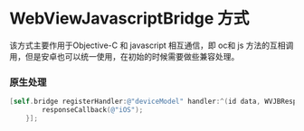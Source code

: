# WebViewJavascriptBridge 方式

该方式主要作用于Objective-C 和 javascript 相互通信，即 oc和 js 方法的互相调用，但是安卓也可以统一使用，在初始的时候需要做些兼容处理。

### 原生处理

```Objective-C
[self.bridge registerHandler:@"deviceModel" handler:^(id data, WVJBResponseCallback responseCallback) {
        responseCallback(@"iOS");
    }];

```



